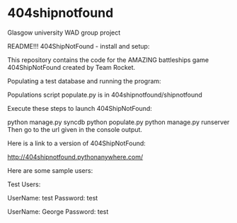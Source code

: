 # 404shipnotfound
Glasgow university WAD group project

README!!!
404ShipNotFound - install and setup:

This repository contains the code for the AMAZING battleships game 404ShipNotFound created by Team Rocket.

Populating a test database and running the program:

Populations script populate.py is in 404shipnotfound/shipnotfound

Execute these steps to launch 404ShipNotFound:

python manage.py syncdb
python populate.py
python manage.py runserver
Then go to the url given in the console output.

Here is a link to a version of 404ShipNotFound:

http://404shipnotfound.pythonanywhere.com/

Here are some sample users:

Test Users:

UserName: test Password: test

UserName: George Password: test

